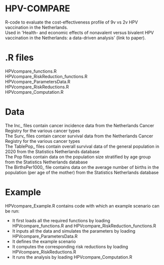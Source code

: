 # HPV-COMPARE
R-code to evaluate the cost-effectiveness profile of 9v vs 2v HPV vaccination in the Netherlands. \
Used in 'Health- and economic effects of nonavalent versus bivalent HPV vaccination in the Netherlands: a data-driven analysis' (link to paper).

# .R files
HPVcompare_functions.R \
HPVcompare_RiskReduction_functions.R \
HPVcompare_ParametersData.R \
HPVcompare_RiskReductions.R \
HPVcompare_Computation.R 

# Data
The Inc_ files contain cancer incidence data from the Netherlands Cancer Registry for the various cancer types \
The Surv_ files contain cancer survival data from the Netherlands Cancer Registry for the various cancer types \
The TablePop_ files contain overall survival data of the general population in 2020 from the Statistics Netherlands database \
The Pop files contain data on the population size stratified by age group from the Statistics Netherlands database \
The BirthsPer1000_ file contains data on the average number of births in the population (per age of the mother) from the Statistics Netherlands database

# Example
HPVcompare_Example.R contains code with which an example scenario can be run:
- It first loads all the required functions by loading HPVcompare_functions.R and HPVcompare_RiskReduction_functions.R
- It inputs all the data and simulates the parameters by loading HPVcompare_ParametersData.R
- It defines the example scenario
- It computes the corresponding risk reductions by loading HPVcompare_RiskReductions.R
- It runs the analysis by loading HPVcompare_Computation.R
